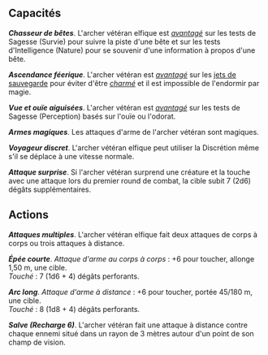 ## Capacités
_**Chasseur de bêtes**_. L'archer vétéran elfique est [_avantagé_](/utiliser-les-caracteristiques/#avantage-et-desavantage) sur les tests de Sagesse (Survie) pour suivre la piste d'une bête et sur les tests d'Intelligence (Nature) pour se souvenir d'une information à propos d'une bête.

_**Ascendance féerique**_. L'archer vétéran est [_avantagé_](/utiliser-les-caracteristiques/#avantage-et-desavantage) sur les [jets de sauvegarde](/utiliser-les-caracteristiques/#jets-de-sauvegarde) pour éviter d'être [_charmé_](/gerer-la-sante-du-personnage/#charme) et il est impossible de l'endormir par magie.

_**Vue et ouïe aiguisées**_. L'archer vétéran est [_avantagé_](/utiliser-les-caracteristiques/#avantage-et-desavantage) sur les tests de Sagesse (Perception) basés sur l'ouïe ou l'odorat.

_**Armes magiques**_. Les attaques d'arme de l'archer vétéran sont magiques.

_**Voyageur discret**_. L'archer vétéran elfique peut utiliser la Discrétion même s'il se déplace à une vitesse normale.

_**Attaque surprise**_. Si l'archer vétéran surprend une créature et la touche avec une attaque lors du premier round de combat, la cible subit 7 (2d6) dégâts supplémentaires.

## Actions
_**Attaques multiples**_. L'archer vétéran elfique fait deux attaques de corps à corps ou trois attaques à distance.

_**Épée courte**_. _Attaque d'arme au corps à corps_ : +6 pour toucher, allonge 1,50 m, une cible.  
_Touché_ : 7 (1d6 + 4) dégâts perforants.

_**Arc long**_. _Attaque d'arme à distance_ : +6 pour toucher, portée 45/180 m, une cible.  
_Touché_ : 8 (1d8 + 4) dégâts perforants.

_**Salve (Recharge 6)**_. L'archer vétéran fait une attaque à distance contre chaque ennemi situé dans un rayon de 3 mètres autour d'un point de son champ de vision.
